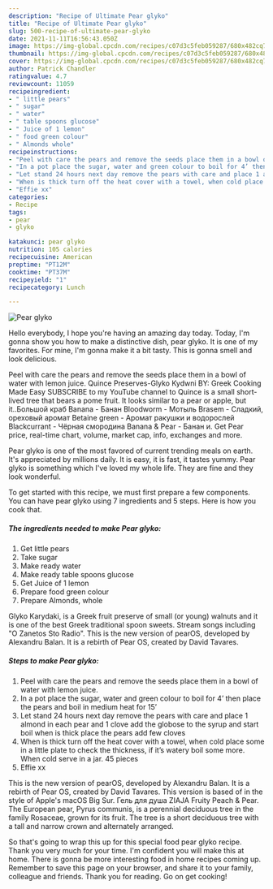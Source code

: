 ```yaml
---
description: "Recipe of Ultimate Pear glyko"
title: "Recipe of Ultimate Pear glyko"
slug: 500-recipe-of-ultimate-pear-glyko
date: 2021-11-11T16:56:43.050Z
image: https://img-global.cpcdn.com/recipes/c07d3c5feb059287/680x482cq70/pear-glyko-recipe-main-photo.jpg
thumbnail: https://img-global.cpcdn.com/recipes/c07d3c5feb059287/680x482cq70/pear-glyko-recipe-main-photo.jpg
cover: https://img-global.cpcdn.com/recipes/c07d3c5feb059287/680x482cq70/pear-glyko-recipe-main-photo.jpg
author: Patrick Chandler
ratingvalue: 4.7
reviewcount: 11059
recipeingredient:
- " little pears"
- " sugar"
- " water"
- " table spoons glucose"
- " Juice of 1 lemon"
- " food green colour"
- " Almonds whole"
recipeinstructions:
- "Peel with care the pears and remove the seeds place them in a bowl of water with lemon juice."
- "In a pot place the sugar, water and green colour to boil for 4’ then place the pears and boil in medium heat for 15’"
- "Let stand 24 hours next day remove the pears with care and place 1 almond in each pear and 1 clove add the globose to the syrup and start boil when is thick place the pears add few cloves"
- "When is thick turn off the heat cover with a towel, when cold place some in a little plate to check the thickness, if it’s watery boil some more. When cold serve in a jar. 45 pieces"
- "Effie xx"
categories:
- Recipe
tags:
- pear
- glyko

katakunci: pear glyko 
nutrition: 105 calories
recipecuisine: American
preptime: "PT12M"
cooktime: "PT37M"
recipeyield: "1"
recipecategory: Lunch

---
```



![Pear glyko](https://img-global.cpcdn.com/recipes/c07d3c5feb059287/680x482cq70/pear-glyko-recipe-main-photo.jpg)

Hello everybody, I hope you're having an amazing day today. Today, I'm gonna show you how to make a distinctive dish, pear glyko. It is one of my favorites. For mine, I'm gonna make it a bit tasty. This is gonna smell and look delicious.

Peel with care the pears and remove the seeds place them in a bowl of water with lemon juice. Quince Preserves-Glyko Kydwni BY: Greek Cooking Made Easy SUBSCRIBE to my YouTube channel to Quince is a small short-lived tree that bears a pome fruit. It looks similar to a pear or apple, but it..Большой краб Banana - Банан Bloodworm - Мотыль Brasem - Сладкий, ореховый аромат Betaine green - Аромат ракушки и водорослей Blackcurrant - Чёрная смородина Banana &amp; Pear - Банан и. Get Pear price, real-time chart, volume, market cap, info, exchanges and more.

Pear glyko is one of the most favored of current trending meals on earth. It's appreciated by millions daily. It is easy, it is fast, it tastes yummy. Pear glyko is something which I've loved my whole life. They are fine and they look wonderful.


To get started with this recipe, we must first prepare a few components. You can have pear glyko using 7 ingredients and 5 steps. Here is how you cook that.

<!--inarticleads1-->

##### The ingredients needed to make Pear glyko:

1. Get  little pears
1. Take  sugar
1. Make ready  water
1. Make ready  table spoons glucose
1. Get  Juice of 1 lemon
1. Prepare  food green colour
1. Prepare  Almonds, whole


Glyko Karydaki, is a Greek fruit preserve of small (or young) walnuts and it is one of the best Greek traditional spoon sweets. Stream songs including &#34;O Zanetos Sto Radio&#34;. This is the new version of pearOS, developed by Alexandru Balan. It is a rebirth of Pear OS, created by David Tavares. 

<!--inarticleads2-->

##### Steps to make Pear glyko:

1. Peel with care the pears and remove the seeds place them in a bowl of water with lemon juice.
1. In a pot place the sugar, water and green colour to boil for 4’ then place the pears and boil in medium heat for 15’
1. Let stand 24 hours next day remove the pears with care and place 1 almond in each pear and 1 clove add the globose to the syrup and start boil when is thick place the pears add few cloves
1. When is thick turn off the heat cover with a towel, when cold place some in a little plate to check the thickness, if it’s watery boil some more. When cold serve in a jar. 45 pieces
1. Effie xx


This is the new version of pearOS, developed by Alexandru Balan. It is a rebirth of Pear OS, created by David Tavares. This version is based of in the style of Apple&#39;s macOS Big Sur. Гель для душа ZIAJA Fruity Peach &amp; Pear. The European pear, Pyrus communis, is a perennial deciduous tree in the family Rosaceae, grown for its fruit. The tree is a short deciduous tree with a tall and narrow crown and alternately arranged. 

So that's going to wrap this up for this special food pear glyko recipe. Thank you very much for your time. I'm confident you will make this at home. There is gonna be more interesting food in home recipes coming up. Remember to save this page on your browser, and share it to your family, colleague and friends. Thank you for reading. Go on get cooking!
